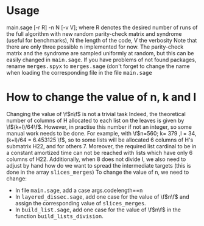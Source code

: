 # Usage
main.sage [-r R] -n N [-v V]; where R denotes the desired number of runs of the full algorithm with new random parity-check matrix and  syndrome (useful for benchmarks), N the length of the code, V the verbosity
Note that there are only three possible n implemented for now.
The parity-check matrix and the syndrome are sampled uniformly at random, but this can be easily changed in <tt>main.sage</tt>.
If you have problems of not found packages, rename <tt>merges.spyx</tt> to <tt>merges.sage</tt> (don't forget to change the name when loading the corresponding file in the file <tt>main.sage</tt>

# How to change the value of n, k and l
Changing the value of \f$n\f$ is not a trivial task
Indeed, the theoretical number of columns of H allocated to each list on the leaves is given by \f$(k+l)/64\f$. However, in practise this number if not an integer, so some manual work needs to be done. For example, with \f$n=560; k= 379 ,l = 34, (k+l)/64 = 6.453125 \f$, so to some lists will be allocated 6 columns of H's submatrix H22, and for others 7. Moreover, the required list cardinal to be in a constant amortized time can not be reached with lists which have only 6 columns of H22.
Additionally, when 8 does not divide l, we also need to adjust by hand how do we want to spread the intermediate targets (this is done in the array <tt>slices_merges</tt>)
To change the value of n, we need to change:
- In file <tt>main.sage</tt>, add a case args.codelength==n
- In <tt>layered_dissec.sage</tt>, add one case for the value of \f$n\f$ and assign the corresponding value of <tt>slices_merges</tt>. 
- In <tt>build_list.sage</tt>, add one case for the value of \f$n\f$ in the function <tt>build_lists_division</tt>.
